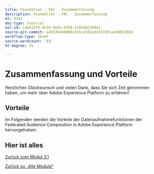 ```yaml
---
title: Foundation - FAC - Zusammenfassung
description: Foundation - FAC - Zusammenfassung
kt: 5342
doc-type: tutorial
exl-id: cab61d74-9e16-4eda-b704-e103ab5350e2
source-git-commit: a4933bd49988cd16c4382ad4327d01ae58b52bbb
workflow-type: tm+mt
source-wordcount: '53'
ht-degree: 1%

---
```


# Zusammenfassung und Vorteile

Herzlichen Glückwunsch und vielen Dank, dass Sie sich Zeit genommen haben, um mehr über Adobe Experience Platform zu erfahren!

## Vorteile

Im Folgenden werden die Vorteile der Datenaufnahmefunktionen der Federated Audience Composition in Adobe Experience Platform hervorgehoben:



## Hier ist alles


[Zurück zum Modul 3.1](./fac.md)

[Zurück zu „Alle Module“](../../../overview.md)
